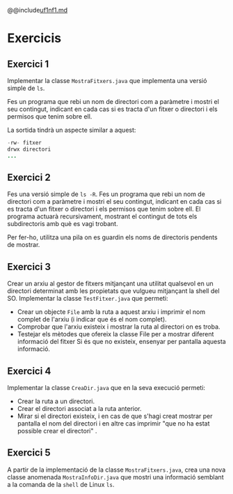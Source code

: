 @@include[uf1nf1.md](uf1nf1.md)

# Exercicis
## Exercici 1
Implementar la classe `MostraFitxers.java` que implementa una versió simple de `ls`.

Fes un programa que rebi un nom de directori com a paràmetre i mostri el seu contingut, indicant en cada cas si es tracta d'un fitxer o directori i els permisos que tenim sobre ell.

La sortida tindrà un aspecte similar a aquest:

```java
-rw- fitxer
drwx directori
...
```
## Exercici 2
Fes una versió simple de `ls -R`. Fes un programa que rebi un nom de directori com a paràmetre i mostri el seu contingut, indicant en cada cas si es tracta d'un fitxer o directori i els permisos que tenim sobre ell.
El programa actuarà recursivament, mostrant el contingut de tots els subdirectoris amb què es vagi trobant.

Per fer-ho, utilitza una pila on es guardin els noms de directoris pendents de mostrar.

## Exercici 3
Crear un arxiu al gestor de fitxers mitjançant una utilitat qualsevol en un directori determinat amb les propietats que vulgueu mitjançant la shell del SO. Implementar la classe `TestFitxer.java` que permeti:
* Crear un objecte `File` amb la ruta a aquest arxiu i imprimir el nom complet de l'arxiu (i indicar que és el nom complet).
* Comprobar que l'arxiu existeix i mostrar la ruta al directori on es troba.
* Testejar els mètodes que ofereix la classe File per a mostrar diferent informació del fitxer
Si és que no existeix, ensenyar per pantalla aquesta informació.

## Exercici 4
Implementar la classe `CreaDir.java` que en la seva execució permeti:
* Crear la ruta a un directori.
* Crear el directori associat a la ruta anterior.
* Mirar si el directori existeix, i en cas de que s'hagi creat mostrar per pantalla el nom del directori i en altre cas imprimir "que no ha estat possible crear el directori" .

## Exercici 5
A partir de la implementació de la classe `MostraFitxers.java`, crea una nova classe anomenada `MostraInfoDir.java` que mostri una informació semblant a la comanda de la `shell` de Linux `ls`.
